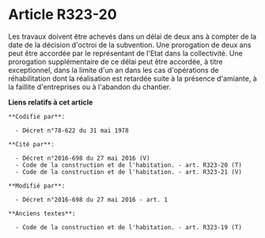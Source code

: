 # Article R323-20

Les travaux doivent être achevés dans un délai de deux ans à compter de la date de la décision d'octroi de la subvention. Une
prorogation de deux ans peut être accordée par le représentant de l'Etat dans la collectivité. Une prorogation supplémentaire
de ce délai peut être accordée, à titre exceptionnel, dans la limite d'un an dans les cas d'opérations de réhabilitation dont
la réalisation est retardée suite à la présence d'amiante, à la faillite d'entreprises ou à l'abandon du chantier.

**Liens relatifs à cet article**

	**Codifié par**:

	  - Décret n°78-622 du 31 mai 1978

	**Cité par**:

	  - Décret n°2016-698 du 27 mai 2016 (V)
	  - Code de la construction et de l'habitation. - art. R323-20 (T)
	  - Code de la construction et de l'habitation. - art. R323-21 (V)

	**Modifié par**:

	  - Décret n°2016-698 du 27 mai 2016 - art. 1

	**Anciens textes**:

	  - Code de la construction et de l'habitation. - art. R323-19 (T)
